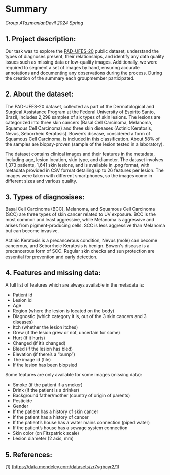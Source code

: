 # Summary

*Group ATazmanianDevil*
*2024 Spring*

## 1. Project description:
Our task was to explore the [PAD-UFES-20](https://data.mendeley.com/datasets/zr7vgbcyr2/1) public dataset, understand the types of diagnoses present, their relationships, and identify any data quality issues such as missing data or low-quality images. Additionally, we were required to segment a set of images by hand, ensuring accurate annotations and documenting any observations during the process.
During the creation of the summary each groupmember participated. 

## 2. About the dataset:
The PAD-UFES-20 dataset, collected as part of the Dermatological and Surgical Assistance Program at the Federal University of Espírito Santo, Brazil, includes 2,298 samples of six types of skin lesions. The lesions are categorized into three skin cancers (Basal Cell Carcinoma, Melanoma, Squamous Cell Carcinoma) and three skin diseases (Actinic Keratosis, Nevus, Seborrheic Keratosis). Bowen’s disease, considered a form of Squamous Cell Carcinoma, is included in this classification. About 58% of the samples are biopsy-proven (sample of the lesion tested in a laboratory). 

The dataset contains clinical images and their features in the metadata, including age, lesion location, skin type, and diameter. The dataset involves 1,373 patients, 1,641 skin lesions, and is available in .png format, with metadata provided in CSV format detailing up to 26 features per lesion​​. The images were taken with different smartphones, so the images come in different sizes and various quality. 

## 3. Types of diagnosises:
Basal Cell Carcinoma (BCC), Melanoma, and Squamous Cell Carcinoma (SCC) are three types of skin cancer related to UV exposure. BCC is the most common and least aggressive, while Melanoma is aggressive and arises from pigment-producing cells. SCC is less aggressive than Melanoma but can become invasive.

Actinic Keratosis is a precancerous condition, Nevus (mole) can become cancerous, and Seborrheic Keratosis is benign. Bowen's disease is a precancerous form of SCC. Regular skin checks and sun protection are essential for prevention and early detection.

## 4. Features and missing data:
A full list of features which are always available in the metadata is:
- Patient id
- Lesion id
- Age
- Region (where the lesion is located on the body)
- Diagnostic (which category it is, out of the 3 skin cancers and 3 diseases)
- Itch (whether the lesion itches)
- Grew (if the lesion grew or not, uncertain for some)
- Hurt (if it hurts)
- Changed (if it’s changed)
- Bleed (if the lesion has bled)
- Elevation (if there’s a “bump”)
- The image id (file)
- If the lesion has been biopsied

Some features are only available for some images (missing data):
- Smoke (if the patient if a smoker)
- Drink (if the patient is a drinker)
- Background father/mother (country of origin of parents)
- Pesticide
- Gender
- If the patient has a history of skin cancer
- If the patient has a history of cancer
- If the patient’s house has a water mains connection (piped water)
- If the patient’s house has a sewage system connection
- Skin color (on Fitzpatrick scale)
- Lesion diameter (2 axis, mm)

## 5. References: 
[1] (https://data.mendeley.com/datasets/zr7vgbcyr2/1)
